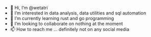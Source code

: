 - 👋 Hi, I’m @wetatri
- 👀 I’m interested in data analysis, data utilities and sql automation
- 🌱 I’m currently learning rust and go programming
- 💞️ I’m looking to collaborate on nothing at the moment
- 📫 How to reach me ... definitely not on any social media

<!---
wetatri/wetatri is a ✨ special ✨ repository because its `README.md` (this file) appears on your GitHub profile.
You can click the Preview link to take a look at your changes.
--->
